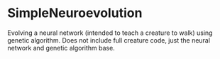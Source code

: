 # SimpleNeuroevolution
Evolving a neural network (intended to teach a creature to walk) using genetic algorithm.
Does not include full creature code, just the neural network and genetic algorithm base.
